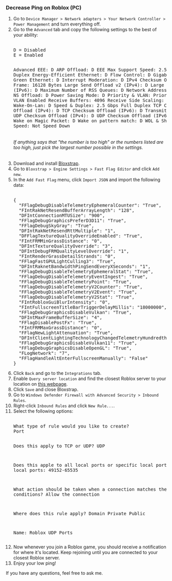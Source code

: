 <h3>Decrease Ping on Roblox (PC)</h3>

<ol>
<li>Go to <code>Device Manager > Network adapters > Your Network Controller > Power Management</code> and turn everything off.</li>
<li>Go to the <code>Advanced</code> tab and copy the following settings to the best of your ability:</li>
<br>
<pre>
D = Disabled
E = Enabled

Advanced EEE: D
ARP Offload: D
EEE Max Support Speed: 2.5Gbps Full Duplex
Energy-Efficient Ethernet: D
Flow Control: D
Gigabit Lite: D
Green Ethernet: D
Interrupt Moderation: D
IPv4 Checksum Offload: D
Jumbo Frame: 16128 Bytes
Large Send Offload v2 (IPv4): D
Large Send Offload v2 (IPv6): D
Maximum Number of RSS Queues: D
Network Address: Not Present
NS Offload: D
Power Saving Mode: D
Priority & VLAN: Priority & VLAN Enabled
Receive Buffers: 4096
Receive Side Scaling: D
Shutdown Wake-On-Lan: D
Speed & Duplex: 2.5 Gbps Full Duplex
TCP Checksum Offload (IPv4): D
TCP Checksum Offload (IPv6): D
Transmit Buffers: 4096
UDP Checksum Offload (IPv4): D
UDP Checksum Offload (IPv6): D
VLAN ID: 0
Wake on Magic Packet: D
Wake on pattern match: D
WOL & Shutdown Link Speed: Not Speed Down
</pre>
<h6>If anything says that "the number is too high" or the numbers listed are too high, just pick the largest number possible in the settings.</h6>

<li>Download and install <a href="https://bloxstraplabs.com/">Bloxstrap</a>.</li>
<li>Go to <code>Bloxstrap > Engine Settings > Fast Flag Editor</code> and click <code>Add new</code>.</li>
<li>In the <code>Add Fast Flag</code> menu, click <code>Import JSON</code> and import the following data:</li>
<br>
<pre>
{
  "FFlagDebugDisableTelemetryEphemeralCounter": "True",
  "FIntRakNetResendBufferArrayLength": "128",
  "DFIntConnectionMTUSize": "900",
  "FFlagDebugGraphicsPreferD3D11": "True",
  "FFlagDebugSkyGray": "True",
  "DFIntRakNetResendRttMultiple": "1",
  "DFFlagTextureQualityOverrideEnabled": "True",
  "FIntFRMMinGrassDistance": "0",
  "DFIntTextureQualityOverride": "3",
  "DFIntDebugFRMQualityLevelOverride": "1",
  "FIntRenderGrassDetailStrands": "0",
  "FFlagFastGPULightCulling3": "True",
  "DFIntRaknetBandwidthPingSendEveryXSeconds": "1",
  "FFlagDebugDisableTelemetryEphemeralStat": "True",
  "FFlagDebugDisableTelemetryEventIngest": "True",
  "FFlagDebugDisableTelemetryPoint": "True",
  "FFlagDebugDisableTelemetryV2Counter": "True",
  "FFlagDebugDisableTelemetryV2Event": "True",
  "FFlagDebugDisableTelemetryV2Stat": "True",
  "FIntRobloxGuiBlurIntensity": "0",
  "FIntFullscreenTitleBarTriggerDelayMillis": "18000000",
  "FFlagDebugGraphicsDisableVulkan": "True",
  "DFIntMaxFrameBufferSize": "4",
  "FFlagDisablePostFx": "True",
  "FIntFRMMaxGrassDistance": "0",
  "FFlagNewLightAttenuation": "True",
  "DFIntClientLightingTechnologyChangedTelemetryHundredthsPercent": "0",
  "FFlagDebugGraphicsDisableVulkan11": "True",
  "FFlagDebugGraphicsDisableOpenGL": "True",
  "FLogNetwork": "7",
  "FFlagHandleAltEnterFullscreenManually": "False"
}
</pre>
<li>Click <code>Back</code> and go to the <code>Integrations</code> tab.</li>
<li>Enable <code>Query server location</code> and find the closest Roblox server to your location on <a href="https://devforum.roblox.com/t/roblox-server-region-a-list-of-roblox-ip-ranges-and-its-location-so-you-dont-need-to-use-outdatedbrokenexpensive-apis/3094401">this webpage</a>.</li>
<li>Click <code>Save</code> and close Bloxstrap.</li>
<li>Go to <code>Windows Defender Firewall with Advanced Security > Inbound Rules</code>.</li>
<li>Right-click <code>Inbound Rules</code> and click <code>New Rule...</code>.</li>
<li>Select the following options:</li>
<br>
<pre>
What type of rule would you like to create?
Port

Does this apply to TCP or UDP?
UDP

Does this apple to all local ports or specific local ports?
Specific local ports: 49152-65535

What action should be taken when a connection matches the specified conditions?
Allow the connection

Where does this rule apply?
Domain
Private
Public

Name:
Roblox UDP Ports
</pre>

<li>Now whenever you join a Roblox game, you should receive a notification for where it's located. Keep rejoining until you are connected to your closest Roblox server.</li>
<li>Enjoy your low ping!</li>
</ol>

<p>If you have any questions, feel free to ask me.</p>
